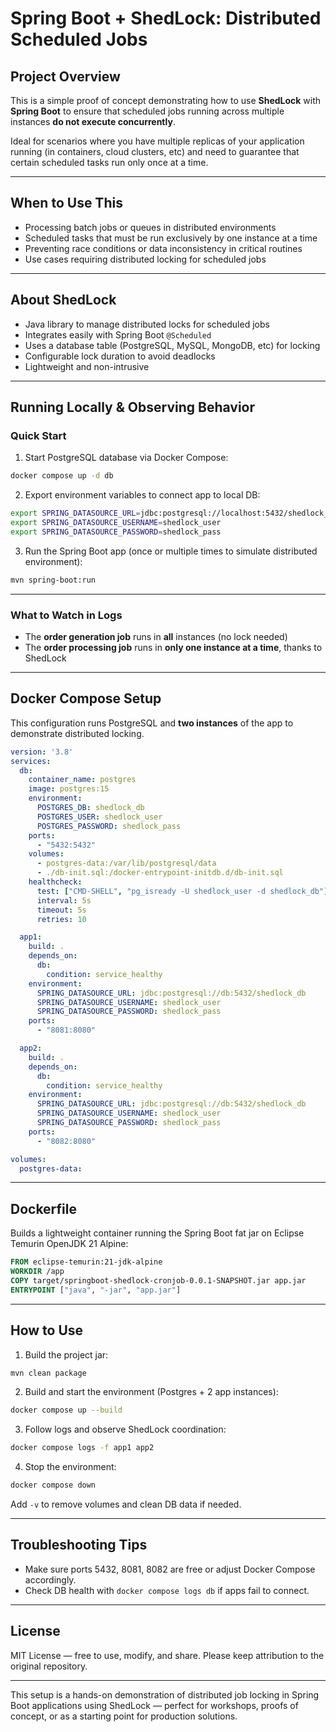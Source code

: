 
# Spring Boot + ShedLock: Distributed Scheduled Jobs    

## Project Overview

This is a simple proof of concept demonstrating how to use **ShedLock** with **Spring Boot** to ensure that scheduled jobs running across multiple instances **do not execute concurrently**.  

Ideal for scenarios where you have multiple replicas of your application running (in containers, cloud clusters, etc) and need to guarantee that certain scheduled tasks run only once at a time.

---

## When to Use This

- Processing batch jobs or queues in distributed environments  
- Scheduled tasks that must be run exclusively by one instance at a time  
- Preventing race conditions or data inconsistency in critical routines  
- Use cases requiring distributed locking for scheduled jobs  

---

## About ShedLock

- Java library to manage distributed locks for scheduled jobs  
- Integrates easily with Spring Boot `@Scheduled`  
- Uses a database table (PostgreSQL, MySQL, MongoDB, etc) for locking  
- Configurable lock duration to avoid deadlocks  
- Lightweight and non-intrusive  

---

## Running Locally & Observing Behavior

### Quick Start

1. Start PostgreSQL database via Docker Compose:

```bash
docker compose up -d db
```

2. Export environment variables to connect app to local DB:

```bash
export SPRING_DATASOURCE_URL=jdbc:postgresql://localhost:5432/shedlock_db
export SPRING_DATASOURCE_USERNAME=shedlock_user
export SPRING_DATASOURCE_PASSWORD=shedlock_pass
```

3. Run the Spring Boot app (once or multiple times to simulate distributed environment):

```bash
mvn spring-boot:run
```

---

### What to Watch in Logs

- The **order generation job** runs in **all** instances (no lock needed)  
- The **order processing job** runs in **only one instance at a time**, thanks to ShedLock  

---

## Docker Compose Setup

This configuration runs PostgreSQL and **two instances** of the app to demonstrate distributed locking.

```yaml
version: '3.8'
services:
  db:
    container_name: postgres
    image: postgres:15
    environment:
      POSTGRES_DB: shedlock_db
      POSTGRES_USER: shedlock_user
      POSTGRES_PASSWORD: shedlock_pass
    ports:
      - "5432:5432"
    volumes:
      - postgres-data:/var/lib/postgresql/data
      - ./db-init.sql:/docker-entrypoint-initdb.d/db-init.sql
    healthcheck:
      test: ["CMD-SHELL", "pg_isready -U shedlock_user -d shedlock_db"]
      interval: 5s
      timeout: 5s
      retries: 10

  app1:
    build: .
    depends_on:
      db:
        condition: service_healthy
    environment:
      SPRING_DATASOURCE_URL: jdbc:postgresql://db:5432/shedlock_db
      SPRING_DATASOURCE_USERNAME: shedlock_user
      SPRING_DATASOURCE_PASSWORD: shedlock_pass
    ports:
      - "8081:8080"

  app2:
    build: .
    depends_on:
      db:
        condition: service_healthy
    environment:
      SPRING_DATASOURCE_URL: jdbc:postgresql://db:5432/shedlock_db
      SPRING_DATASOURCE_USERNAME: shedlock_user
      SPRING_DATASOURCE_PASSWORD: shedlock_pass
    ports:
      - "8082:8080"

volumes:
  postgres-data:
```

---

## Dockerfile

Builds a lightweight container running the Spring Boot fat jar on Eclipse Temurin OpenJDK 21 Alpine:

```dockerfile
FROM eclipse-temurin:21-jdk-alpine
WORKDIR /app
COPY target/springboot-shedlock-cronjob-0.0.1-SNAPSHOT.jar app.jar
ENTRYPOINT ["java", "-jar", "app.jar"]
```

---

## How to Use

1. Build the project jar:

```bash
mvn clean package
```

2. Build and start the environment (Postgres + 2 app instances):

```bash
docker compose up --build
```

3. Follow logs and observe ShedLock coordination:

```bash
docker compose logs -f app1 app2
```

4. Stop the environment:

```bash
docker compose down
```

Add `-v` to remove volumes and clean DB data if needed.

---

## Troubleshooting Tips

- Make sure ports 5432, 8081, 8082 are free or adjust Docker Compose accordingly.
- Check DB health with `docker compose logs db` if apps fail to connect.

---

## License

MIT License — free to use, modify, and share. Please keep attribution to the original repository.

---

This setup is a hands-on demonstration of distributed job locking in Spring Boot applications using ShedLock — perfect for workshops, proofs of concept, or as a starting point for production solutions.
